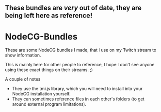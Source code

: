 ## These bundles are *very* out of date, they are being left here as reference!

# NodeCG-Bundles
These are some NodeCG bundles I made, that I use on my Twitch stream to show information.

This is mainly here for other people to reference, I hope I don't see anyone using these exact things on their streams. ;)

A couple of notes
- They use the tmi.js library, which you will need to install into your NodeCG installation yourself.
- They can sometimes reference files in each other's folders (to get around external program limitations).
